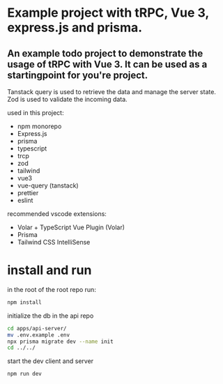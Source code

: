 
# Example project with tRPC, Vue 3, express.js and prisma.

## An example todo project to demonstrate the usage of tRPC with Vue 3. It can be used as a startingpoint for you're project.

Tanstack query is used to retrieve the data and manage the server state. 
Zod is used to validate the incoming data.


used in this project:
- npm monorepo 
- Express.js
- prisma
- typescript
- trcp
- zod
- tailwind
- vue3
- vue-query (tanstack)
- prettier
- eslint

recommended vscode extensions:
- Volar + TypeScript Vue Plugin (Volar)
- Prisma
- Tailwind CSS IntelliSense

# install and run

in the root of the root repo run:
```bash
npm install
```
initialize the db in the api repo
```bash
cd apps/api-server/
mv .env.example .env
npx prisma migrate dev --name init     
cd ../../
```
start the dev client and server
```bash
npm run dev
```

